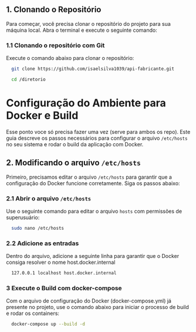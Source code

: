 ## 1. Clonando o Repositório

Para começar, você precisa clonar o repositório do projeto para sua máquina local. Abra o terminal e execute o seguinte comando:

### 1.1 Clonando o repositório com Git

Execute o comando abaixo para clonar o repositório:

```bash
  git clone https://github.com/isaelsilva1039/api-fabricante.git

  cd /diretorio

```


# Configuração do Ambiente para Docker e Build
Esse ponto voce só precisa fazer uma vez (serve para ambos os repo).
Este guia descreve os passos necessários para configurar o arquivo `/etc/hosts` no seu sistema e rodar o build da aplicação com Docker.

## 2. Modificando o arquivo `/etc/hosts`

Primeiro, precisamos editar o arquivo `/etc/hosts` para garantir que a configuração do Docker funcione corretamente. Siga os passos abaixo:

### 2.1 Abrir o arquivo `/etc/hosts`

Use o seguinte comando para editar o arquivo `hosts` com permissões de superusuário:

```bash
  sudo nano /etc/hosts
```

### 2.2 Adicione as entradas
Dentro do arquivo, adicione a seguinte linha para garantir que o Docker consiga resolver o nome host.docker.internal
```bash
  127.0.0.1 localhost host.docker.internal
```

### 3 Execute o Build com docker-compose
Com o arquivo de configuração do Docker (docker-compose.yml) já presente no projeto, use o comando abaixo para iniciar o processo de build e rodar os containers:

```bash
  docker-compose up --build -d
```

